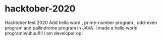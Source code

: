 # hacktober-2020
Hacktober fest 2020
Add hello word , prime-number program , odd-even program and pallindrome program in JAVA.
i made a hello world program!wuhuu!!!!
i am developer op!
